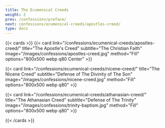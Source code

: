 ```yaml
---
title: The Ecumenical Creeds
weight: 2
prev: /confessions/preface/
next: confessions/ecumenical-creeds/apostles-creed/
type: docs
---
```


{{< cards >}}
  {{< card link="/confessions/ecumenical-creeds/apostles-creed/" title="The Apostle's Creed" subtitle="The Christian Faith" image="/images/confessions/apostles-creed.jpg" method="Fill" options="800x500 webp q80 Center" >}}

  {{< card link="/confessions/ecumenical-creeds/nicene-creed/" title="The Nicene Creed" subtitle="Defense of The Divinity of The Son" image="/images/confessions/nicene-creed.jpg"  method="Fill" options="800x500 webp q80" >}}

  {{< card link="/confessions/ecumenical-creeds/athanasian-creed/" title="The Athanasian Creed" subtitle="Defense of The Trinity" image="/images/confessions/trinity-baptism.jpg"  method="Fill" options="800x500 webp q80" >}}
  
{{< /cards >}}
